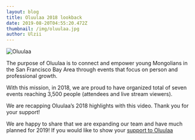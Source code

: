 ```yaml
---
layout: blog
title: Oluulaa 2018 lookback
date: 2019-08-20T04:55:20.472Z
thumbnail: /img/oluulaa.jpg
author: Ulzii
---
```



![](/img/oluulaa.jpg "Oluulaa")

The purpose of Oluulaa is to connect and empower young Mongolians in the San Francisco Bay Area through events that focus on person and professional growth. 

With this mission, in 2018, we are proud to have organized total of seven events reaching 3,500 people (attendees and live stream viewers). 

We are recapping Oluulaa’s 2018 highlights with this video. Thank you for your support! 

We are happy to share that we are expanding our team and have much planned for 2019! If you would like to show your [support to Oluulaa](https://www.oluulaa.io/#donation)

